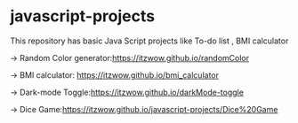 # javascript-projects
This repository has basic Java Script projects like To-do list , BMI calculator

-> Random Color generator:https://itzwow.github.io/randomColor 

-> BMI calculator: https://itzwow.github.io/bmi_calculator

-> Dark-mode Toggle:https://itzwow.github.io/darkMode-toggle

-> Dice Game:https://itzwow.github.io/javascript-projects/Dice%20Game

